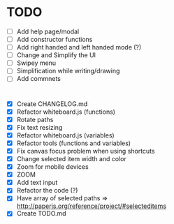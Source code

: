 # TODO

- [ ] Add help page/modal
- [ ] Add constructor functions
- [ ] Add right handed and left handed mode (?)
- [ ] Change and Simplify the UI
- [ ] Swipey menu
- [ ] Simplification while writing/drawing
- [ ] Add commnets

# 

- [x] Create CHANGELOG.md
- [x] Refactor whiteboard.js (functions)
- [x] Rotate paths
- [x] Fix text resizing
- [x] Refactor whiteboard.js (variables)
- [x] Refactor tools (functions and variables)
- [x] Fix canvas focus problem when using shortcuts
- [x] Change selected item width and color
- [x] Zoom for mobile devices
- [x] ZOOM
- [x] Add text input
- [x] Refactor the code (?)
- [x] Have array of selected paths => http://paperjs.org/reference/project/#selecteditems
- [x] Create TODO.md
